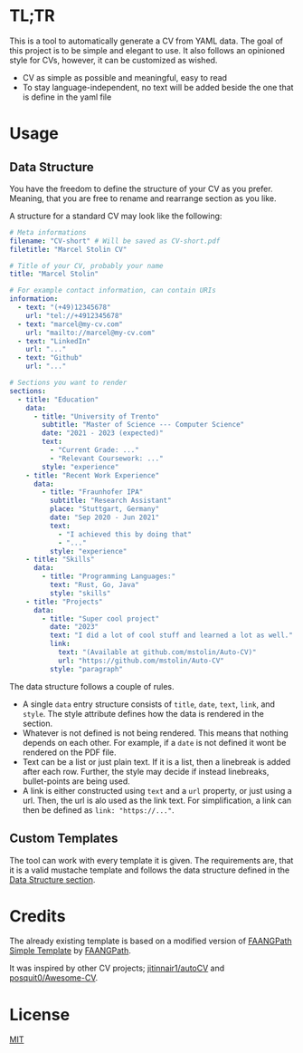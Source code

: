 # TL;TR

This is a tool to automatically generate a CV from YAML data. The goal of this
project is to be simple and elegant to use. It also follows an opinioned
style for CVs, however, it can be customized as wished.

-   CV as simple as possible and meaningful, easy to read
-   To stay language-independent, no text will be added beside the one that is define in the yaml file

# Usage

## Data Structure

You have the freedom to define the structure of your CV as you prefer. Meaning,
that you are free to rename and rearrange section as you like.

A structure for a standard CV may look like the following:

```yaml
# Meta informations
filename: "CV-short" # Will be saved as CV-short.pdf
filetitle: "Marcel Stolin CV"

# Title of your CV, probably your name
title: "Marcel Stolin"

# For example contact information, can contain URIs
information:
  - text: "(+49)12345678"
    url: "tel://+4912345678"
  - text: "marcel@my-cv.com"
    url: "mailto://marcel@my-cv.com"
  - text: "LinkedIn"
    url: "..."
  - text: "Github"
    url: "..."

# Sections you want to render
sections:
  - title: "Education"
    data:
      - title: "University of Trento"
        subtitle: "Master of Science --- Computer Science"
        date: "2021 - 2023 (expected)"
        text:
          - "Current Grade: ..."
          - "Relevant Coursework: ..."
        style: "experience"
    - title: "Recent Work Experience"
      data:
        - title: "Fraunhofer IPA"
          subtitle: "Research Assistant"
          place: "Stuttgart, Germany"
          date: "Sep 2020 - Jun 2021"
          text:
            - "I achieved this by doing that"
            - "..."
          style: "experience"
    - title: "Skills"
      data:
        - title: "Programming Languages:"
          text: "Rust, Go, Java"
          style: "skills"
    - title: "Projects"
      data:
        - title: "Super cool project"
          date: "2023"
          text: "I did a lot of cool stuff and learned a lot as well."
          link:
            text: "(Available at github.com/mstolin/Auto-CV)"
            url: "https://github.com/mstolin/Auto-CV"
          style: "paragraph"
```

The data structure follows a couple of rules.

-   A single `data` entry structure consists of `title`, `date`, `text`, `link`,
    and `style`. The style attribute defines how the data is rendered in the
    section.
-   Whatever is not defined is not being rendered. This means that nothing depends
    on each other. For example, if a `date` is not defined it wont be rendered on
    the PDF file.
-   Text can be a list or just plain text. If it is a list, then a linebreak is
    added after each row. Further, the style may decide if instead linebreaks,
    bullet-points are being used.
-   A link is either constructed using `text` and a `url` property, or just using
    a url. Then, the url is alo used as the link text. For simplification, a link
    can then be defined as `link: "https://..."`.

## Custom Templates

The tool can work with every template it is given. The requirements are, that it
is a valid mustache template and follows the data structure defined in the
[Data Structure section](#data-structure).

# Credits

The already existing template is based on a modified version of
[FAANGPath Simple Template](https://www.overleaf.com/latex/templates/faangpath-simple-template/npsfpdqnxmbc)
by [FAANGPath](https://www.faangpath.com).

It was inspired by other CV projects;
[jitinnair1/autoCV](https://github.com/jitinnair1/autoCV) and
[posquit0/Awesome-CV](https://github.com/posquit0/Awesome-CV).

# License

[MIT](./LICENSE)
